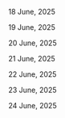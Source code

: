18 June, 2025

19 June, 2025

20 June, 2025

21 June, 2025

22 June, 2025

23 June, 2025

24 June, 2025